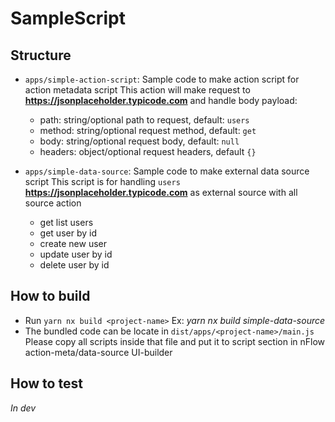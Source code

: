 # SampleScript

## Structure

- `apps/simple-action-script`: Sample code to make action script for action metadata script
  This action will make request to **https://jsonplaceholder.typicode.com** and handle body payload:

  - path: string/optional path to request, default: `users`
  - method: string/optional request method, default: `get`
  - body: string/optional request body, default: `null`
  - headers: object/optional request headers, default `{}`

- `apps/simple-data-source`: Sample code to make external data source script
  This script is for handling `users` **https://jsonplaceholder.typicode.com** as external source with all source action
  - get list users
  - get user by id
  - create new user
  - update user by id
  - delete user by id

## How to build

- Run `yarn nx build <project-name>`
  Ex: _yarn nx build simple-data-source_
- The bundled code can be locate in `dist/apps/<project-name>/main.js`
  Please copy all scripts inside that file and put it to script section in nFlow action-meta/data-source UI-builder

## How to test

_In dev_
